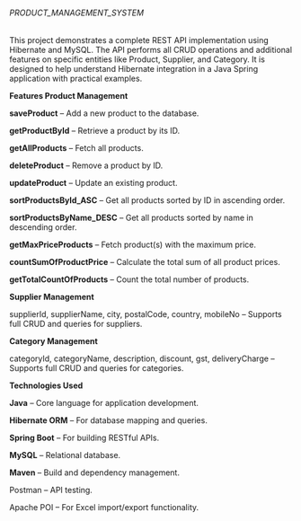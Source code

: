 ###### PRODUCT_MANAGEMENT_SYSTEM

This project demonstrates a complete REST API implementation using Hibernate and MySQL. The API performs all CRUD operations and additional features on specific entities like Product, Supplier, and Category. It is designed to help understand Hibernate integration in a Java Spring application with practical examples.

**Features Product Management**

**saveProduct** – Add a new product to the database.

**getProductById** – Retrieve a product by its ID.

**getAllProducts** – Fetch all products.

**deleteProduct** – Remove a product by ID.

**updateProduct** – Update an existing product.

**sortProductsById_ASC** – Get all products sorted by ID in ascending order.

**sortProductsByName_DESC** – Get all products sorted by name in descending order.

**getMaxPriceProducts** – Fetch product(s) with the maximum price.

**countSumOfProductPrice** – Calculate the total sum of all product prices.

**getTotalCountOfProducts** – Count the total number of products.

**Supplier Management**

supplierId, supplierName, city, postalCode, country, mobileNo – Supports full CRUD and queries for suppliers.

**Category Management**

categoryId, categoryName, description, discount, gst, deliveryCharge – Supports full CRUD and queries for categories.

**Technologies Used**

**Java** – Core language for application development.

**Hibernate ORM** – For database mapping and queries.

**Spring Boot** – For building RESTful APIs.

**MySQL** – Relational database.

**Maven** – Build and dependency management.

Postman – API testing.

Apache POI – For Excel import/export functionality.
